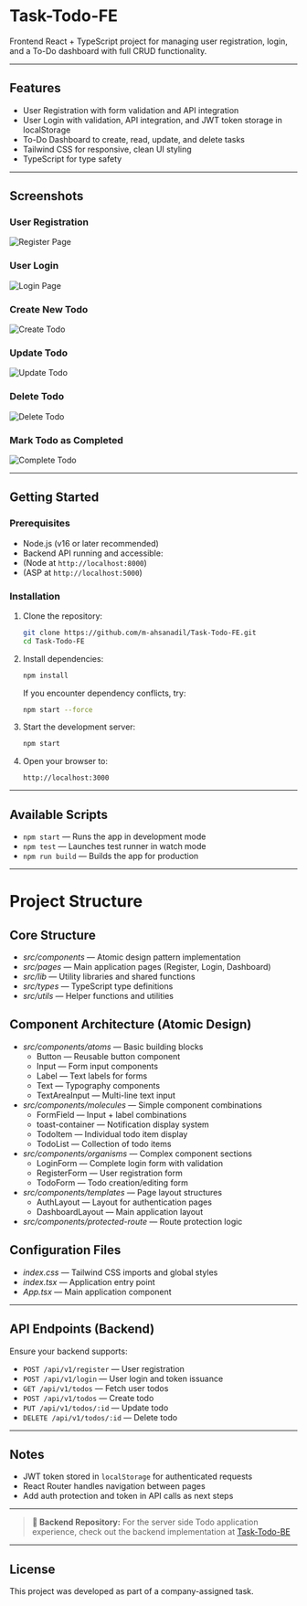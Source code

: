 # Task-Todo-FE

Frontend React + TypeScript project for managing user registration, login, and a To-Do dashboard with full CRUD functionality.

---

## Features
- User Registration with form validation and API integration
- User Login with validation, API integration, and JWT token storage in localStorage
- To-Do Dashboard to create, read, update, and delete tasks
- Tailwind CSS for responsive, clean UI styling
- TypeScript for type safety

---

## Screenshots

### User Registration
![Register Page](https://raw.githubusercontent.com/m-ahsanadil/Task-Todo-FE/main/public/screenshots/register.png)

### User Login
![Login Page](https://raw.githubusercontent.com/m-ahsanadil/Task-Todo-FE/main/public/screenshots/login.png)

### Create New Todo
![Create Todo](https://raw.githubusercontent.com/m-ahsanadil/Task-Todo-FE/main/public/screenshots/create-todo.png)

### Update Todo
![Update Todo](https://raw.githubusercontent.com/m-ahsanadil/Task-Todo-FE/main/public/screenshots/update-todo.png)

### Delete Todo
![Delete Todo](https://raw.githubusercontent.com/m-ahsanadil/Task-Todo-FE/main/public/screenshots/delete-todo.png)

### Mark Todo as Completed
![Complete Todo](https://raw.githubusercontent.com/m-ahsanadil/Task-Todo-FE/main/public/screenshots/complete-todo.png)

---

## Getting Started

### Prerequisites
- Node.js (v16 or later recommended)
- Backend API running and accessible:
- (Node at `http://localhost:8000`)
- (ASP at `http://localhost:5000`)

### Installation

1. Clone the repository:
   ```bash
   git clone https://github.com/m-ahsanadil/Task-Todo-FE.git
   cd Task-Todo-FE
   ```

2. Install dependencies:
   ```bash
   npm install
   ```
   If you encounter dependency conflicts, try:
   ```bash
   npm start --force
   ```

4. Start the development server:
   ```bash
   npm start
   ```

5. Open your browser to:
   ```
   http://localhost:3000
   ```

---

## Available Scripts

- `npm start` — Runs the app in development mode
- `npm test` — Launches test runner in watch mode
- `npm run build` — Builds the app for production

---

# Project Structure

## Core Structure
- *src/components* — Atomic design pattern implementation
- *src/pages* — Main application pages (Register, Login, Dashboard)
- *src/lib* — Utility libraries and shared functions
- *src/types* — TypeScript type definitions
- *src/utils* — Helper functions and utilities

## Component Architecture (Atomic Design)
- *src/components/atoms* — Basic building blocks
  - Button — Reusable button component
  - Input — Form input components
  - Label — Text labels for forms
  - Text — Typography components
  - TextAreaInput — Multi-line text input
- *src/components/molecules* — Simple component combinations
  - FormField — Input + label combinations
  - toast-container — Notification display system
  - TodoItem — Individual todo item display
  - TodoList — Collection of todo items
- *src/components/organisms* — Complex component sections
  - LoginForm — Complete login form with validation
  - RegisterForm — User registration form
  - TodoForm — Todo creation/editing form
- *src/components/templates* — Page layout structures
  - AuthLayout — Layout for authentication pages
  - DashboardLayout — Main application layout
- *src/components/protected-route* — Route protection logic

## Configuration Files
- *index.css* — Tailwind CSS imports and global styles
- *index.tsx* — Application entry point
- *App.tsx* — Main application component
---

## API Endpoints (Backend)

Ensure your backend supports:
- `POST /api/v1/register` — User registration
- `POST /api/v1/login` — User login and token issuance
- `GET /api/v1/todos` — Fetch user todos
- `POST /api/v1/todos` — Create todo
- `PUT /api/v1/todos/:id` — Update todo
- `DELETE /api/v1/todos/:id` — Delete todo

---

## Notes

- JWT token stored in `localStorage` for authenticated requests
- React Router handles navigation between pages
- Add auth protection and token in API calls as next steps

---
> **📱 Backend Repository:** For the server side Todo application experience, check out the backend implementation at [Task-Todo-BE](https://github.com/m-ahsanadil/Task-Todo-BE)
---

## License

This project was developed as part of a company-assigned task.
